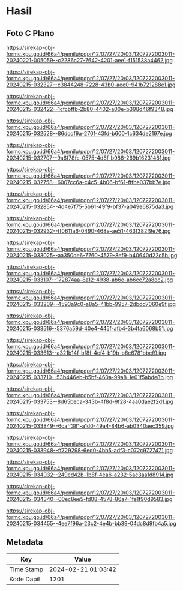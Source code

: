 # Hasil

## Foto C Plano

https://sirekap-obj-formc.kpu.go.id/66a4/pemilu/pdpr/12/07/27/20/03/1207272003011-20240221-005059--c2286c27-7642-4201-aee1-f151538a4462.jpg

https://sirekap-obj-formc.kpu.go.id/66a4/pemilu/pdpr/12/07/27/20/03/1207272003011-20240215-032327--c3844248-7228-43b0-aee0-941b721288e1.jpg

https://sirekap-obj-formc.kpu.go.id/66a4/pemilu/pdpr/12/07/27/20/03/1207272003011-20240215-032422--1cfcbffb-2b80-4402-a00e-b398d46f9348.jpg

https://sirekap-obj-formc.kpu.go.id/66a4/pemilu/pdpr/12/07/27/20/03/1207272003011-20240215-032528--86dcdf9a-270f-43fd-b600-1c634de2197e.jpg

https://sirekap-obj-formc.kpu.go.id/66a4/pemilu/pdpr/12/07/27/20/03/1207272003011-20240215-032707--9a6f78fc-0575-4d6f-b986-269b16231481.jpg

https://sirekap-obj-formc.kpu.go.id/66a4/pemilu/pdpr/12/07/27/20/03/1207272003011-20240215-032758--6007cc6a-c4c5-4b06-bf61-fffbe037bb7e.jpg

https://sirekap-obj-formc.kpu.go.id/66a4/pemilu/pdpr/12/07/27/20/03/1207272003011-20240215-032854--4d4e7f75-5b61-49f9-bf37-a049e6875da3.jpg

https://sirekap-obj-formc.kpu.go.id/66a4/pemilu/pdpr/12/07/27/20/03/1207272003011-20240215-032932--ff0611a6-0490-468e-ae51-463f382f9e76.jpg

https://sirekap-obj-formc.kpu.go.id/66a4/pemilu/pdpr/12/07/27/20/03/1207272003011-20240215-033025--aa350de6-7760-4579-8ef9-b40640d22c5b.jpg

https://sirekap-obj-formc.kpu.go.id/66a4/pemilu/pdpr/12/07/27/20/03/1207272003011-20240215-033107--172874aa-8a12-4938-ab6e-ab6cc72a8ec2.jpg

https://sirekap-obj-formc.kpu.go.id/66a4/pemilu/pdpr/12/07/27/20/03/1207272003011-20240215-033209--4593a9c0-a8a5-41bb-9957-2dbdd7060e9f.jpg

https://sirekap-obj-formc.kpu.go.id/66a4/pemilu/pdpr/12/07/27/20/03/1207272003011-20240215-033516--5376a59d-40e4-445f-afb4-3b4fa6068b51.jpg

https://sirekap-obj-formc.kpu.go.id/66a4/pemilu/pdpr/12/07/27/20/03/1207272003011-20240215-033613--a321b14f-bf8f-4cf4-b19b-b6c6781bbcf9.jpg

https://sirekap-obj-formc.kpu.go.id/66a4/pemilu/pdpr/12/07/27/20/03/1207272003011-20240215-033710--53b446eb-b5bf-460a-99a8-1e01f5abde8b.jpg

https://sirekap-obj-formc.kpu.go.id/66a4/pemilu/pdpr/12/07/27/20/03/1207272003011-20240215-033753--8d65beca-343b-4f8d-9f28-4aa0dae2f2d1.jpg

https://sirekap-obj-formc.kpu.go.id/66a4/pemilu/pdpr/12/07/27/20/03/1207272003011-20240215-033849--6caff381-a1d0-49a4-84b6-ab0340aec359.jpg

https://sirekap-obj-formc.kpu.go.id/66a4/pemilu/pdpr/12/07/27/20/03/1207272003011-20240215-033948--ff729298-6ed0-4bb5-adf3-c072c9727471.jpg

https://sirekap-obj-formc.kpu.go.id/66a4/pemilu/pdpr/12/07/27/20/03/1207272003011-20240215-034032--249ed42b-1b8f-4ea6-a232-5ac3aa1d8914.jpg

https://sirekap-obj-formc.kpu.go.id/66a4/pemilu/pdpr/12/07/27/20/03/1207272003011-20240215-034340--00ec8ee5-fd08-4578-86a7-1fe1f90d9583.jpg

https://sirekap-obj-formc.kpu.go.id/66a4/pemilu/pdpr/12/07/27/20/03/1207272003011-20240215-034455--4ee7f96a-23c2-4e4b-bb39-04dc8d9fb4a5.jpg


## Metadata

| Key        | Value               |
| ---------- | ------------------- |
| Time Stamp | 2024-02-21 01:03:42 |
| Kode Dapil | 1201                |



